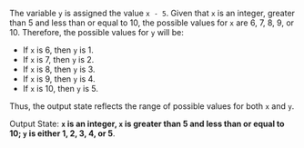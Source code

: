 The variable `y` is assigned the value `x - 5`. Given that `x` is an integer, greater than 5 and less than or equal to 10, the possible values for `x` are 6, 7, 8, 9, or 10. Therefore, the possible values for `y` will be:

- If `x` is 6, then `y` is 1.
- If `x` is 7, then `y` is 2.
- If `x` is 8, then `y` is 3.
- If `x` is 9, then `y` is 4.
- If `x` is 10, then `y` is 5.

Thus, the output state reflects the range of possible values for both `x` and `y`. 

Output State: **`x` is an integer, `x` is greater than 5 and less than or equal to 10; `y` is either 1, 2, 3, 4, or 5**.